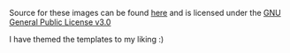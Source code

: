 Source for these images can be found [here](https://github.com/jstrieb/github-stats) and is licensed under the [GNU General Public License v3.0](https://github.com/jstrieb/github-stats/blob/master/LICENSE)

I have themed the templates to my liking :)